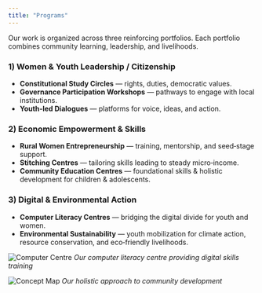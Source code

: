 ```yaml
---
title: "Programs"
---
```


Our work is organized across three reinforcing portfolios. Each portfolio combines community learning, leadership, and livelihoods.

### 1) Women & Youth Leadership / Citizenship
- **Constitutional Study Circles** — rights, duties, democratic values.
- **Governance Participation Workshops** — pathways to engage with local institutions.
- **Youth-led Dialogues** — platforms for voice, ideas, and action.

### 2) Economic Empowerment & Skills
- **Rural Women Entrepreneurship** — training, mentorship, and seed‑stage support.
- **Stitching Centres** — tailoring skills leading to steady micro‑income.
- **Community Education Centres** — foundational skills & holistic development for children & adolescents.

### 3) Digital & Environmental Action
- **Computer Literacy Centres** — bridging the digital divide for youth and women.
- **Environmental Sustainability** — youth mobilization for climate action, resource conservation, and eco‑friendly livelihoods.

![Computer Centre](/images/copmuter%20centre.jpeg)
*Our computer literacy centre providing digital skills training*

![Concept Map](/images/concept-map.png)
*Our holistic approach to community development*

